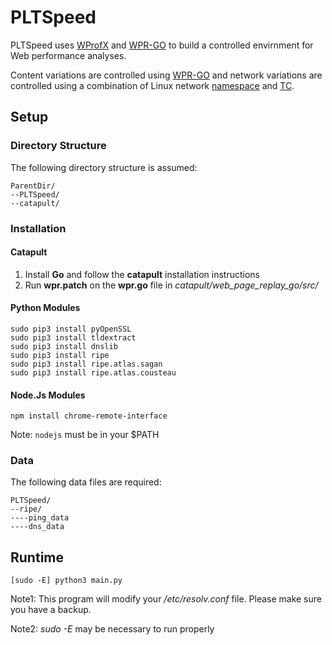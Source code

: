 PLTSpeed
=======================

PLTSpeed uses [WProfX] and [WPR-GO] to build a controlled envirnment for Web performance analyses.

Content variations are controlled using [WPR-GO] and network variations are controlled using a combination of Linux network [namespace] and [TC].

[WProfX]: https://github.com/jnejati/WProfX
[WPR-GO]:https://github.com/catapult-project/catapult/blob/master/web_page_replay_go/README.md
[namespace]:http://man7.org/linux/man-pages/man7/namespaces.7.html
[TC]:http://tldp.org/HOWTO/Traffic-Control-HOWTO/intro.html

Setup
-----

### Directory Structure
The following directory structure is assumed:

    ParentDir/
    --PLTSpeed/
    --catapult/
      
### Installation
#### Catapult
1. Install __Go__ and follow the __catapult__ installation instructions
2. Run __wpr.patch__ on the __wpr.go__ file in _catapult/web_page_replay_go/src/_

#### Python Modules

    sudo pip3 install pyOpenSSL
    sudo pip3 install tldextract
    sudo pip3 install dnslib
    sudo pip3 install ripe
    sudo pip3 install ripe.atlas.sagan
    sudo pip3 install ripe.atlas.cousteau
  
#### Node.Js Modules

    npm install chrome-remote-interface
    
Note: ```nodejs``` must be in your $PATH

### Data
The following data files are required:

    PLTSpeed/
    --ripe/
    ----ping_data
    ----dns_data
    
Runtime
-----

    [sudo -E] python3 main.py

Note1: This program will modify your _/etc/resolv.conf_ file. Please make sure you have a backup.

Note2: _sudo -E_ may be necessary to run properly
